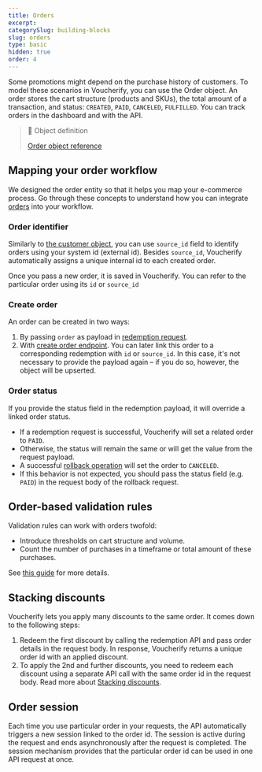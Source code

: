 ```yaml
---
title: Orders
excerpt: 
categorySlug: building-blocks
slug: orders
type: basic
hidden: true
order: 4
---
```


Some promotions might depend on the purchase history of customers. To model these scenarios in Voucherify, you can use the Order object. An order stores the cart structure (products and SKUs), the total amount of a transaction, and status: `CREATED`, `PAID`, `CANCELED`, `FULFILLED`. You can track orders in the dashboard and with the API.

> 📘 Object definition
> 
> [Order object reference](ref:get-order)

## Mapping your order workflow

We designed the order entity so that it helps you map your e-commerce process. Go through these concepts to understand how you can integrate [orders](ref:get-order) into your workflow.

### Order identifier

Similarly to [the customer object](ref:get-customer), you can use `source_id` field to identify orders using your system id (external id). Besides `source_id`, Voucherify automatically assigns a unique internal id to each created order.

Once you pass a new order, it is saved in Voucherify. You can refer to the particular order using its `id` or `source_id`

### Create order

An order can be created in two ways: 
 1.  By passing `order` as payload in [redemption request](ref:redeem-voucher). 
 2. With [create order endpoint](ref:create-order). You can later link this order to a corresponding redemption with `id` or `source_id`. In this case, it's not necessary to provide the payload again – if you do so, however, the object will be upserted.

### Order status

If you provide the status field in the redemption payload, it will override a linked order status.
* If a redemption request is successful, Voucherify will set a related order to `PAID`.
* Otherwise, the status will remain the same or will get the value from the request payload.
* A successful [rollback operation](ref:rollback-redemption) will set the order to `CANCELED`.
* If this behavior is not expected, you should pass the status field (e.g. `PAID`) in the request body of the rollback request.

## Order-based validation rules

Validation rules can work with orders twofold:

- Introduce thresholds on cart structure and volume.
- Count the number of purchases in a timeframe or total amount of these purchases.

See [this guide](https://support.voucherify.io/article/263-how-can-i-track-customer-orders#rules) for more details.

## Stacking discounts

Voucherify lets you apply many discounts to the same order. It comes down to the following steps:
1. Redeem the first discount by calling the redemption API and pass order details in the request body. In response, Voucherify returns a unique order id with an applied discount.
2. To apply the 2nd and further discounts, you need to redeem each discount using a separate API call with the same order id in the request body. 
Read more about [Stacking discounts](doc:manage-stackable-discounts).

## Order session

Each time you use particular order in your requests, the API automatically triggers a new session linked to the order id. The session is active during the request and ends asynchronously after the request is completed. The session mechanism provides that the particular order id can be used in one API request at once.
